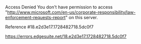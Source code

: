 Access Denied
You don't have permission to access "http://www.microsoft.com/en-us/corporate-responsibility/law-enforcement-requests-report" on this server.

Reference #18.e2d3e17.1728482718.5dc0f7

https://errors.edgesuite.net/18.e2d3e17.1728482718.5dc0f7